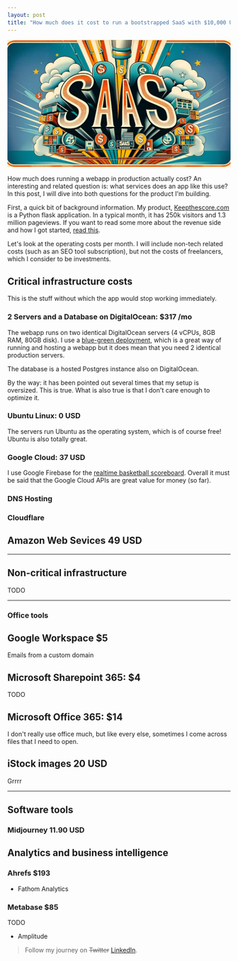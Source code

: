 ```yaml
---
layout: post
title: "How much does it cost to run a bootstrapped SaaS with $10,000 USD revenue?"
---
```


![Operating costs of SAAS](/images/saas_costs.jpg)

How much does running a webapp in production actually cost? An interesting and related question is: what services does an app like this  use? In this post, I will dive into both questions for the product I'm building.

First, a quick bit of background information. My product, [Keepthescore.com](https://keepthescore.com/) is a Python flask application. In a typical month, it has 250k visitors and 1.3 million pageviews. If you want to read some more about the revenue side and how I got started, [read this](/blog/lessons-learned-after-10k-revenue/).

Let's look at the operating costs per month. I will include non-tech related costs (such as an SEO tool subscription), but not the costs of freelancers, which I consider to be investments.

## Critical infrastructure costs

This is the stuff without which the app would stop working immediately.

### 2 Servers and a Database on DigitalOcean: $317 /mo

The webapp runs on two identical DigitalOcean servers (4 vCPUs, 8GB RAM, 80GB disk). I use a [blue-green deployment](/blog/webapp-python-deployment/), which is a great way of running and hosting a webapp but it does mean that you need 2 identical production servers.

The database is a hosted Postgres instance also on DigitalOcean.

By the way: it has been pointed out several times that my setup is oversized. This is true. What is also true is that I don't care enough to optimize it. 

### Ubuntu Linux: 0 USD

The servers run Ubuntu as the operating system, which is of course free! Ubuntu is also totally great.

### Google Cloud: 37 USD

I use Google Firebase for the [realtime basketball scoreboard](https://keepthescore.com/basketball-scoreboard/). Overall it must be said that the Google Cloud APIs are great value for money (so far).

### DNS Hosting

### Cloudflare

## Amazon Web Sevices 49 USD


---

## Non-critical infrastructure
TODO


---

### Office tools

## Google Workspace $5 
Emails from a custom domain


## Microsoft Sharepoint 365: $4
TODO

## Microsoft Office 365: $14

I don't really use office much, but like every else, sometimes I come across files that I need to open.

## iStock images 20 USD
Grrrr

---
## Software tools

### Midjourney 11.90 USD



## Analytics and business intelligence

### Ahrefs $193

* Fathom Analytics

### Metabase $85
TODO

* Amplitude


> Follow my journey on ~~Twitter~~ [LinkedIn](https://www.linkedin.com/in/casparwrede/).
> 
> 
> 